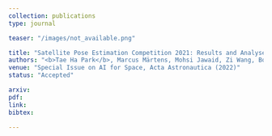 ```yaml
---
collection: publications
type: journal

teaser: "/images/not_available.png"

title: "Satellite Pose Estimation Competition 2021: Results and Analyses"
authors: "<b>Tae Ha Park</b>, Marcus Märtens, Mohsi Jawaid, Zi Wang, Bo Chen, Tat-Jun Chin, Dario Izzo, Simone D'Amico"
venue: "Special Issue on AI for Space, Acta Astronautica (2022)"
status: "Accepted"

arxiv:
pdf:
link:
bibtex:

---
```


